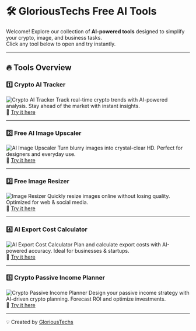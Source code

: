 # 🛠️ GloriousTechs Free AI Tools

Welcome! Explore our collection of **AI-powered tools** designed to simplify your crypto, image, and business tasks.  
Click any tool below to open and try instantly.  

---

## 🔥 Tools Overview

### 1️⃣ Crypto AI Tracker
![Crypto AI Tracker](http://glorioustechs.com/wp-content/uploads/2025/08/Crypto-AI-Tracker-1.webp)
Track real-time crypto trends with AI-powered analysis. Stay ahead of the market with instant insights.  
🔗 [Try it here](https://glorioustechs.com/cryptoaitracker/)

---

### 2️⃣ Free AI Image Upscaler
![AI Image Upscaler](http://glorioustechs.com/wp-content/uploads/2025/09/Free-AI-Image-Upscaler-Online.webp)
Turn blurry images into crystal-clear HD. Perfect for designers and everyday use.  
🔗 [Try it here](https://glorioustechs.com/free-ai-image-upscaler-online/)

---

### 3️⃣ Free Image Resizer
![Image Resizer](http://glorioustechs.com/wp-content/uploads/2025/08/Resizer-1.webp)
Quickly resize images online without losing quality. Optimized for web & social media.  
🔗 [Try it here](https://glorioustechs.com/image-resizer/)

---

### 4️⃣ AI Export Cost Calculator
![AI Export Cost Calculator](http://glorioustechs.com/wp-content/uploads/2025/08/Add-a-heading-4.webp)
Plan and calculate export costs with AI-powered accuracy. Ideal for businesses & startups.  
🔗 [Try it here](https://glorioustechs.com/ai-export-cost-calculator/)

---

### 5️⃣ Crypto Passive Income Planner
![Crypto Passive Income Planner](http://glorioustechs.com/wp-content/uploads/2025/08/Crypto-Passive-Income-Planner.webp)
Design your passive income strategy with AI-driven crypto planning. Forecast ROI and optimize investments.  
🔗 [Try it here](https://glorioustechs.com/crypto-passive-income-planner/)

---

💡 Created by [GloriousTechs](https://glorioustechs.com)
